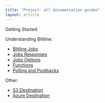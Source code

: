 ```yaml
---
title: "Project: all documentation guides"
layout: article
---
```


Getting Started:


Understanding Blitline:

- [Blitline Jobs](/articles/jobs.html)
- [Jobs Responses](/articles/job_response.html)
- [Jobs Options](/articles/job_options.html)
- [Functions](/articles/functions.html)
- [Polling and Postbacks](/articles/postbacks_polling.html)

Other:

- [S3 Destination](/articles/s3_destination.html)
- [Azure Destination](/articles/azure_destination.html)
